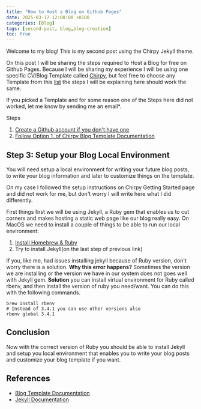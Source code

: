 ```yaml
---
title: "How to Host a Blog on Github Pages"
date: 2025-03-17 12:00:00 +0100
categories: [Blog]
tags: [second-post, blog,blog-creation]
toc: true
---
```

Welcome to my blog! This is my second post using the Chirpy Jekyll theme. 

On this post I will be sharing the steps required to Host a Blog for free on Github Pages. Because I will be sharing my experience I will be using one specific CV/Blog Template called [Chirpy](https://chirpy.cotes.page/), but feel free to choose any Template from this [list](https://github.com/search?q=jekyll+theme&type=repositories) the steps I will be explaining here should work the same. 

If you picked a Template and for some reason one of the Steps here did not worked, let me know by sending me an email*.

Steps
1. [Create a Github account if you don't have one](https://docs.github.com/en/get-started/start-your-journey/creating-an-account-on-github)
2. [Follow Option 1. of Chirpy Blog Template Documentation](https://chirpy.cotes.page/posts/getting-started/)

## Step 3: Setup your Blog Local Environment
You will need setup a local environment for writing your future blog posts, to write your blog information and later to customize things on the template.

On my case I followed the setup instructions on Chirpy Getting Started page and did not work for me, but don't worry I will write here what I did differently. 

First things first we will be using Jekyll, a Ruby gem that enables us to cut corners and makes hosting a static web page like our blog really easy. On MacOS we need to install a couple of things to be able to run our local environment:
1. [Install Homebrew & Ruby](https://jekyllrb.com/docs/installation/macos/)
2. Try to install Jekyll(on the last step of previous link)


If you, like me, had issues installing jekyll because of Ruby version, don't worry there is a solution. **Why this error happens?** Sometimes the version we are installing or the version we have in our system does not goes well with Jekyll gem. **Solution** you can install virtual environment for Ruby called rbenv, and then install the version of ruby you need/want. You can do this with the following commands.

```
brew install rbenv
# Instead of 3.4.1 you can use other versions also
rbenv global 3.4.1
```

## Conclusion

Now with the correct version of Ruby you should be able to install Jekyll and setup you local environment that enables you to write your blog posts and customize your blog template if you want.

## References

- [Blog Template Documentation](https://chirpy.cotes.page/posts/getting-started/)
- [Jekyll Documentation](https://jekyllrb.com/docs/installation/macos/)



